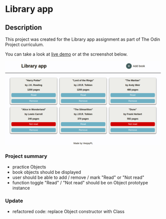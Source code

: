 # Library app

## Description

This project was created for the Library app assignment as part of The Odin Project curriculum.

You can take a look at [live demo](https://veejaypl.github.io/library-app/) or at the screenshot below.

![Library app screenshot](https://github.com/VeejayPL/library-app/blob/main/libraryapp.png)

### Project summary

- practice Objects
- book objects should be displayed
- user should be able to add / remove / mark "Read" or "Not read"
- function toggle "Read" / "Not read" should be on Object prototype instance

### Update

- refactored code: replace Object constructor with Class
